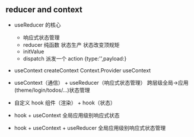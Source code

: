 ## reducer and context

- useReducer 的核心
  - 响应式状态管理
  - reducer 纯函数 状态生产 状态改变顶规矩
  - initValue
  - dispatch 派发一个 action
    {type:'',payload:}
- useContext
  createContext
  Context.Provider
  useContext
- useContext（通信） + useReducer（响应式状态管理）
  跨层级全局->应用(theme/login/todos/...)状态管理

- 自定义 hook
  组件（渲染） + hook（状态）
- hook + useContext
  全局应用级别响应式状态
- hook + useContext + useReducer
  全局应用级别响应式状态管理
